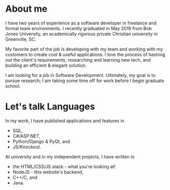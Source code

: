 # About me

I have two years of experience as a software developer in freelance and formal team environments. I recently graduated in May 2019 from Bob Jones University, an academically rigorous private Christian university in Greenville, SC.

My favorite part of the job is developing with my team and working with my customers to create cool & useful applications. I love the process of hashing out the client's requirements, researching and learning new tech, and building an efficient & elegant solution.

I am looking for a job in Software Development. Ultimately, my goal is to pursue research; I am taking some time off for work before I begin graduate school.

# Let's talk Languages

In my work, I have published applications and features in

- SQL,
- C#/ASP.NET,
- Python/Django & PyQt, and
- JS/Knockout.

At university and in my independent projects, I have written in

- the HTML/CSS/JS stack - what you're looking at!
- NodeJS - this website's backend,
- C++/C, and
- Java.